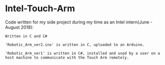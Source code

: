 # Intel-Touch-Arm
Code written for my side project during my time as an Intel intern(June - August 2018):

    Written in C and C#

    'Robotic_Arm_ver2.ino' is written in C, uploaded to an Arduino.

    'Robotic_Arm_ver1' is written in C#, installed and used by a user on a host machine to communicate with the Touch Arm remotely.
